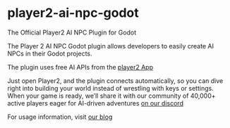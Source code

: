 # player2-ai-npc-godot
The Official Player2 AI NPC Plugin for Godot

The Player 2 AI NPC Godot plugin allows developers to easily create AI NPCs in their Godot projects.

The plugin uses free AI APIs from the [player2 App](https://player2.game/)

Just open Player2, and the plugin connects automatically, so you can dive right into building your world instead of wrestling with keys or settings. When your game is ready, we’ll share it with our community of 40,000+ active players eager for AI-driven adventures [on our discord](https://player2.game/discord)

For usage information, visit [our blog](https://blog.player2.game/p/announcing-the-player-2-ai-npc-godot)
